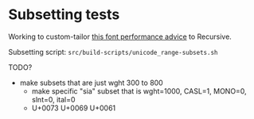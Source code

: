 # Subsetting tests

Working to custom-tailor [this font performance advice](https://css-tricks.com/three-techniques-performant-custom-font-usage/) to Recursive.

Subsetting script: `src/build-scripts/unicode_range-subsets.sh`

TODO?
- make subsets that are just wght 300 to 800
  - make specific "sia" subset that is wght=1000, CASL=1, MONO=0, slnt=0, ital=0
  - U+0073 U+0069 U+0061